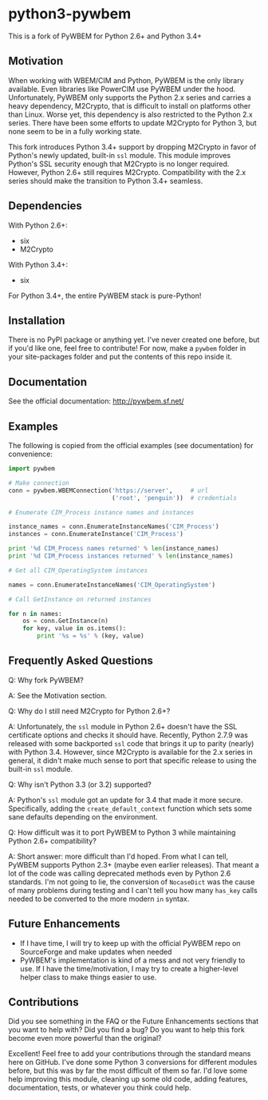 python3-pywbem
==============

This is a fork of PyWBEM for Python 2.6+ and Python 3.4+

Motivation
----------
When working with WBEM/CIM and Python, PyWBEM is the only library available. Even libraries like PowerCIM use PyWBEM under the hood. Unfortunately, PyWBEM only supports the Python 2.x series and carries a heavy dependency, M2Crypto, that is difficult to install on platforms other than Linux. Worse yet, this dependency is also restricted to the Python 2.x series. There have been some efforts to update M2Crypto for Python 3, but none seem to be in a fully working state.

This fork introduces Python 3.4+ support by dropping M2Crypto in favor of Python's newly updated, built-in `ssl` module. This module improves Python's SSL security enough that M2Crypto is no longer required. However, Python 2.6+ still requires M2Crypto. Compatibility with the 2.x series should make the transition to Python 3.4+ seamless.

Dependencies
------------
With Python 2.6+:
* six
* M2Crypto

With Python 3.4+:
 * six
 
For Python 3.4+, the entire PyWBEM stack is pure-Python!

Installation
------------
There is no PyPI package or anything yet. I've never created one before, but if you'd like one, feel free to contribute! For now, make a `pywbem` folder in your site-packages folder and put the contents of this repo inside it.

Documentation
-------------
See the official documentation: http://pywbem.sf.net/

Examples
--------
The following is copied from the official examples (see documentation) for convenience:

```python
import pywbem

# Make connection
conn = pywbem.WBEMConnection('https://server',     # url
                             ('root', 'penguin'))  # credentials

# Enumerate CIM_Process instance names and instances

instance_names = conn.EnumerateInstanceNames('CIM_Process')
instances = conn.EnumerateInstance('CIM_Process')

print '%d CIM_Process names returned' % len(instance_names)
print '%d CIM_Process instances returned' % len(instance_names)

# Get all CIM_OperatingSystem instances

names = conn.EnumerateInstanceNames('CIM_OperatingSystem')

# Call GetInstance on returned instances

for n in names:
    os = conn.GetInstance(n)
    for key, value in os.items():
        print '%s = %s' % (key, value)
```

Frequently Asked Questions
--------------------------
Q: Why fork PyWBEM?

A: See the Motivation section.


Q: Why do I still need M2Crypto for Python 2.6+?

A: Unfortunately, the `ssl` module in Python 2.6+ doesn't have the SSL certificate options and checks it should have. Recently, Python 2.7.9 was released with some backported `ssl` code that brings it up to parity (nearly) with Python 3.4. However, since M2Crypto is available for the 2.x series in general, it didn't make much sense to port that specific release to using the built-in `ssl` module.


Q: Why isn't Python 3.3 (or 3.2) supported?

A: Python's `ssl` module got an update for 3.4 that made it more secure. Specifically, adding the `create_default_context` function which sets some sane defaults depending on the environment.


Q: How difficult was it to port PyWBEM to Python 3 while maintaining Python 2.6+ compatibility?

A: Short answer: more difficult than I'd hoped. From what I can tell, PyWBEM supports Python 2.3+ (maybe even earlier releases). That meant a lot of the code was calling deprecated methods even by Python 2.6 standards. I'm not going to lie, the conversion of `NocaseDict` was the cause of many problems during testing and I can't tell you how many `has_key` calls needed to be converted to the more modern `in` syntax.


Future Enhancements
-------------------
* If I have time, I will try to keep up with the official PyWBEM repo on SourceForge and make updates when needed
* PyWBEM's implementation is kind of a mess and not very friendly to use. If I have the time/motivation, I may try to create a higher-level helper class to make things easier to use.

Contributions
-------------
Did you see something in the FAQ or the Future Enhancements sections that you want to help with? Did you find a bug? Do you want to help this fork become even more powerful than the original?

Excellent! Feel free to add your contributions through the standard means here on GitHub. I've done some Python 3 conversions for different modules before, but this was by far the most difficult of them so far. I'd love some help improving this module, cleaning up some old code, adding features, documentation, tests, or whatever you think could help.
